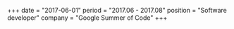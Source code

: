 +++
date = "2017-06-01"
period = "2017.06 - 2017.08"
position = "Software developer"
company = "Google Summer of Code"
+++
